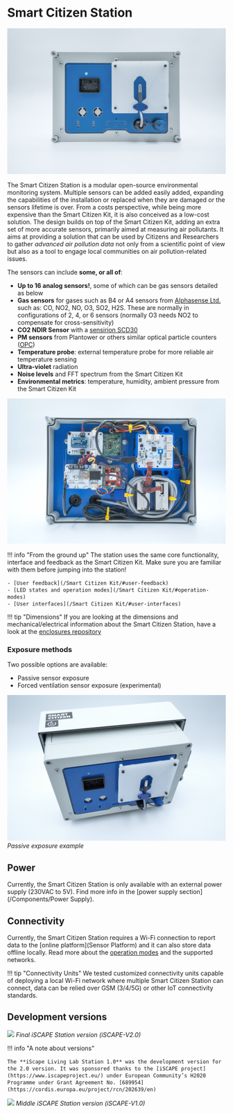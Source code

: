 Smart Citizen Station
==================

![](/assets/images/station30bottom.jpg)

The Smart Citizen Station is a modular open-source environmental monitoring system. Multiple sensors can be added easily added, expanding the capabilities of the installation or replaced when they are damaged or the sensors lifetime is over. From a costs perspective, while being more expensive than the Smart Citizen Kit, it is also conceived as a low-cost solution. The design builds on top of the Smart Citizen Kit, adding an extra set of more accurate sensors, primarily aimed at measuring air pollutants. It aims at providing a solution that can be used by Citizens and Researchers to gather _advanced air pollution data_ not only from a scientific point of view but also as a tool to engage local communities on air pollution-related issues.

The sensors can include **some, or all of**:

- **Up to 16 analog sensors!**, some of which can be gas sensors detailed as below
- **Gas sensors** for gases such as B4 or A4 sensors from [Alphasense Ltd.](http://www.alphasense.com/index.php/air/) such as: CO, NO2, NO, O3, SO2, H2S. These are normally in configurations of 2, 4, or 6 sensors (normally O3 needs NO2 to compensate for cross-sensitivity)
- **CO2 NDIR Sensor** with a [sensirion SCD30](https://www.sensirion.com/en/environmental-sensors/carbon-dioxide-sensors/carbon-dioxide-sensors-co2/)
- **PM sensors** from Plantower or others similar optical particle counters ([OPC](https://en.wikipedia.org/wiki/Particle_counter#Optical_counting))
- **Temperature probe**: external temperature probe for more reliable air temperature sensing
- **Ultra-violet** radiation
- **Noise levels** and FFT spectrum from the Smart Citizen Kit
- **Environmental metrics**: temperature, humidity, ambient pressure from the Smart Citizen Kit

![](/assets/images/station30inside.jpg)

!!! info "From the ground up"
    The station uses the same core functionality, interface and feedback as the Smart Citizen Kit. Make sure you are familiar with them before jumping into the station!

    - [User feedback](/Smart Citizen Kit/#user-feedback) 
    - [LED states and operation modes](/Smart Citizen Kit/#operation-modes)
    - [User interfaces](/Smart Citizen Kit/#user-interfaces)


!!! tip "Dimensions"
    If you are looking at the dimensions and mechanical/electrical information about the Smart Citizen Station, have a look at the [enclosures repository](https://github.com/fablabbcn/smartcitizen-enclosures/tree/master/SmartCitizen%20Station%20V3.0)

### Exposure methods

Two possible options are available:

- Passive sensor exposure
- Forced ventilation sensor exposure (experimental)

![](/assets/images/station30.jpg)
_Passive exposure example_

## Power

Currently, the Smart Citizen Station is only available with an external power supply (230VAC to 5V). Find more info in the [power supply section](/Components/Power Supply).

## Connectivity

Currently, the Smart Citizen Station requires a Wi-Fi connection to report data to the [online platform](Sensor Platform) and it can also store data offline locally. Read more about the [operation modes](https://docs.smartcitizen.me/Smart%20Citizen%20Kit/#operation-modes) and the supported networks.

!!! tip "Connectivity Units"
	We tested customized connectivity units capable of deploying a local Wi-Fi network where multiple Smart Citizen Station can connect, data can be relied over GSM (3/4/5G) or other IoT connectivity standards.

## Development versions

![](https://i.imgur.com/CiFikz8.jpg)
_Final iSCAPE Station version (iSCAPE-V2.0)_

!!! info "A note about versions"

    The **iScape Living Lab Station 1.0** was the development version for the 2.0 version. It was sponsored thanks to the [iSCAPE project](https://www.iscapeproject.eu/) under European Community’s H2020 Programme under Grant Agreement No. [689954](https://cordis.europa.eu/project/rcn/202639/en)

![](https://i.imgur.com/QB5P4r9.jpg)
_Middle iSCAPE Station version (iSCAPE-V1.0)_
